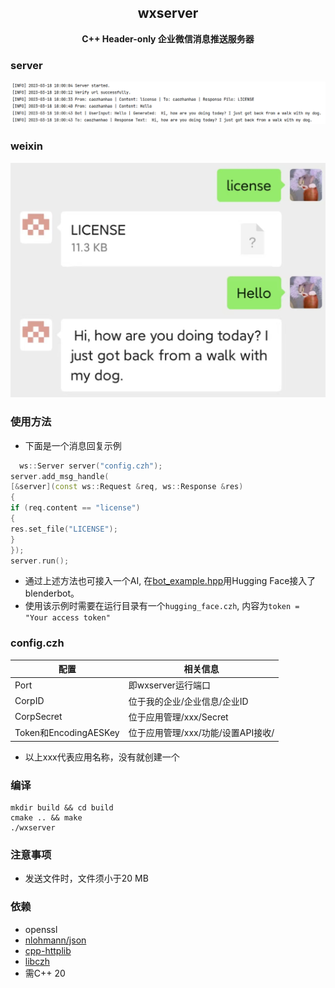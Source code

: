 <h2 align="center">
wxserver
</h2> 

<p align="center">
<strong>C++ Header-only 企业微信消息推送服务器</strong>
</p>

### server

![server](examples/wxserver-server.png)

### weixin

![weixin](examples/wxserver-weixin.jpg)

### 使用方法

- 下面是一个消息回复示例

```c++
  ws::Server server("config.czh");
server.add_msg_handle(
[&server](const ws::Request &req, ws::Response &res)
{
if (req.content == "license")
{
res.set_file("LICENSE");
}
});
server.run();
```

- 通过上述方法也可接入一个AI, 在[bot_example.hpp](bot_example.hpp)用Hugging Face接入了blenderbot。
- 使用该示例时需要在运行目录有一个`hugging_face.czh`, 内容为`token = "Your access token"`

### config.czh

| 配置                   | 相关信息                   |
|----------------------|------------------------|
| Port                 | 即wxserver运行端口          |
| CorpID               | 位于我的企业/企业信息/企业ID       |
| CorpSecret           | 位于应用管理/xxx/Secret      |
| Token和EncodingAESKey | 位于应用管理/xxx/功能/设置API接收/ |

- 以上xxx代表应用名称，没有就创建一个

### 编译

```
mkdir build && cd build 
cmake .. && make
./wxserver 
```

### 注意事项

- 发送文件时，文件须小于20 MB

### 依赖

- openssl
- [nlohmann/json](https://github.com/nlohmann/json)
- [cpp-httplib](https://github.com/yhirose/cpp-httplib)
- [libczh](https://github.com/caozhanhao/libczh)
- 需C++ 20
